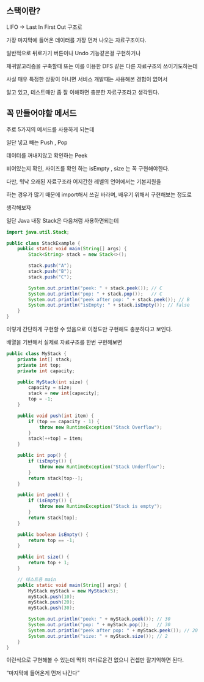 ## 스택이란?

LIFO → Last In First Out 구조로

가장 마지막에 들어온 데이터를 가장 먼저 나오는 자료구조이다.

일반적으로 뒤로가기 버튼이나 Undo 기능같은걸 구현하거나

재귀알고리즘을 구축할때 또는 이를 이용한 DFS 같은 다른 자료구조의 쓰이기도하는데

사실 매우 특정한 상황이 아니면 서비스 개발때는 사용해본 경험이 없어서

알고 있고, 테스트때만 좀 잘 이해하면 충분한 자료구조라고 생각된다.

## 꼭 만들어야할 메서드

주로 5가지의 메서드를 사용하게 되는데

일단 넣고 빼는 Push , Pop

데이터를 꺼내지않고 확인하는 Peek

비어있는지 확인, 사이즈를 확인 하는 isEmpty , size 는 꼭 구현해야한다.

다만, 워낙 오래된 자료구조라 어지간한 레벨의 언어에서는 기본지원을

하는 경우가 많기 때문에 import해서 쓰길 바라며, 배우기 위해서 구현해보는 정도로

생각해보자

일단 Java 내장 Stack은 다음처럼 사용하면되는데

```java
import java.util.Stack;

public class StackExample {
    public static void main(String[] args) {
        Stack<String> stack = new Stack<>();

        stack.push("A");
        stack.push("B");
        stack.push("C");

        System.out.println("peek: " + stack.peek()); // C
        System.out.println("pop: " + stack.pop());   // C
        System.out.println("peek after pop: " + stack.peek()); // B
        System.out.println("isEmpty: " + stack.isEmpty()); // false
    }
}

```

이렇게 간단하게 구현할 수 있음으로 이정도만 구현해도 충분하다고 보인다.

배열을 기반해서 실제로 자료구조를 한번 구현해보면

```java
public class MyStack {
    private int[] stack;
    private int top;
    private int capacity;

    public MyStack(int size) {
        capacity = size;
        stack = new int[capacity];
        top = -1;
    }

    public void push(int item) {
        if (top == capacity - 1) {
            throw new RuntimeException("Stack Overflow");
        }
        stack[++top] = item;
    }

    public int pop() {
        if (isEmpty()) {
            throw new RuntimeException("Stack Underflow");
        }
        return stack[top--];
    }

    public int peek() {
        if (isEmpty()) {
            throw new RuntimeException("Stack is empty");
        }
        return stack[top];
    }

    public boolean isEmpty() {
        return top == -1;
    }

    public int size() {
        return top + 1;
    }

    // 테스트용 main
    public static void main(String[] args) {
        MyStack myStack = new MyStack(5);
        myStack.push(10);
        myStack.push(20);
        myStack.push(30);

        System.out.println("peek: " + myStack.peek()); // 30
        System.out.println("pop: " + myStack.pop());   // 30
        System.out.println("peek after pop: " + myStack.peek()); // 20
        System.out.println("size: " + myStack.size()); // 2
    }
}

```

이런식으로 구현해볼 수 있는데 딱히 까다로운건 없으니 컨셉만 잘기억하면 된다.

“마지막에 들어온게 먼저 나간다”
